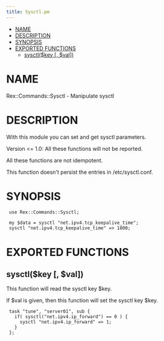 ```yaml
---
title: Sysctl.pm
---
```


-   [NAME](#NAME)
-   [DESCRIPTION](#DESCRIPTION)
-   [SYNOPSIS](#SYNOPSIS)
-   [EXPORTED FUNCTIONS](#EXPORTED-FUNCTIONS)
    -   [sysctl($key \[, $val\])](#sysctl-key-val-)

# NAME

Rex::Commands::Sysctl - Manipulate sysctl

# DESCRIPTION

With this module you can set and get sysctl parameters.

Version &lt;= 1.0: All these functions will not be reported.

All these functions are not idempotent.

This function doesn't persist the entries in /etc/sysctl.conf.

# SYNOPSIS

     use Rex::Commands::Sysctl;
     
     my $data = sysctl "net.ipv4.tcp_keepalive_time";
     sysctl "net.ipv4.tcp_keepalive_time" => 1800;

# EXPORTED FUNCTIONS

## sysctl($key \[, $val\])

This function will read the sysctl key $key.

If $val is given, then this function will set the sysctl key $key.

     task "tune", "server01", sub {
       if( sysctl("net.ipv4.ip_forward") == 0 ) {
         sysctl "net.ipv4.ip_forward" => 1;
       }
     };
